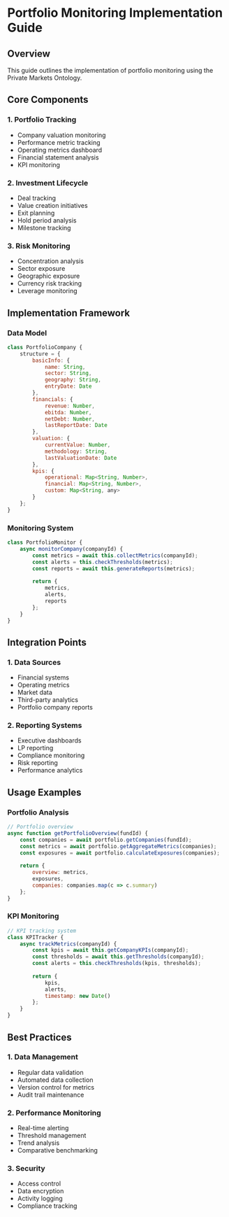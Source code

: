 # Portfolio Monitoring Implementation Guide

## Overview
This guide outlines the implementation of portfolio monitoring using the Private Markets Ontology.

## Core Components

### 1. Portfolio Tracking
- Company valuation monitoring
- Performance metric tracking
- Operating metrics dashboard
- Financial statement analysis
- KPI monitoring

### 2. Investment Lifecycle
- Deal tracking
- Value creation initiatives
- Exit planning
- Hold period analysis
- Milestone tracking

### 3. Risk Monitoring
- Concentration analysis
- Sector exposure
- Geographic exposure
- Currency risk tracking
- Leverage monitoring

## Implementation Framework

### Data Model
```javascript
class PortfolioCompany {
    structure = {
        basicInfo: {
            name: String,
            sector: String,
            geography: String,
            entryDate: Date
        },
        financials: {
            revenue: Number,
            ebitda: Number,
            netDebt: Number,
            lastReportDate: Date
        },
        valuation: {
            currentValue: Number,
            methodology: String,
            lastValuationDate: Date
        },
        kpis: {
            operational: Map<String, Number>,
            financial: Map<String, Number>,
            custom: Map<String, any>
        }
    };
}
```

### Monitoring System
```javascript
class PortfolioMonitor {
    async monitorCompany(companyId) {
        const metrics = await this.collectMetrics(companyId);
        const alerts = this.checkThresholds(metrics);
        const reports = await this.generateReports(metrics);
        
        return {
            metrics,
            alerts,
            reports
        };
    }
}
```

## Integration Points

### 1. Data Sources
- Financial systems
- Operating metrics
- Market data
- Third-party analytics
- Portfolio company reports

### 2. Reporting Systems
- Executive dashboards
- LP reporting
- Compliance monitoring
- Risk reporting
- Performance analytics

## Usage Examples

### Portfolio Analysis
```javascript
// Portfolio overview
async function getPortfolioOverview(fundId) {
    const companies = await portfolio.getCompanies(fundId);
    const metrics = await portfolio.getAggregateMetrics(companies);
    const exposures = await portfolio.calculateExposures(companies);
    
    return {
        overview: metrics,
        exposures,
        companies: companies.map(c => c.summary)
    };
}
```

### KPI Monitoring
```javascript
// KPI tracking system
class KPITracker {
    async trackMetrics(companyId) {
        const kpis = await this.getCompanyKPIs(companyId);
        const thresholds = await this.getThresholds(companyId);
        const alerts = this.checkThresholds(kpis, thresholds);
        
        return {
            kpis,
            alerts,
            timestamp: new Date()
        };
    }
}
```

## Best Practices

### 1. Data Management
- Regular data validation
- Automated data collection
- Version control for metrics
- Audit trail maintenance

### 2. Performance Monitoring
- Real-time alerting
- Threshold management
- Trend analysis
- Comparative benchmarking

### 3. Security
- Access control
- Data encryption
- Activity logging
- Compliance tracking
